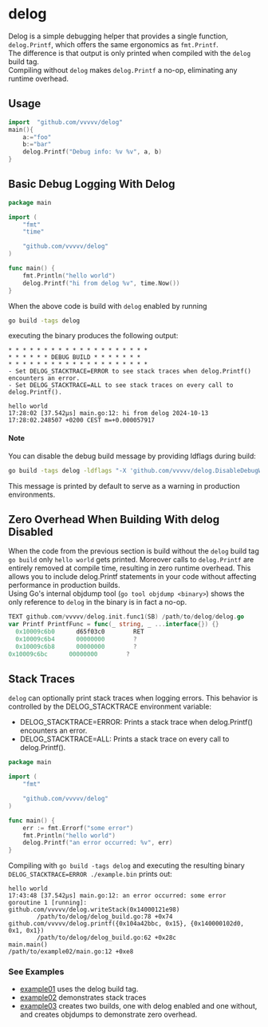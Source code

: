 # delog

Delog is a simple debugging helper that provides a single function, `delog.Printf`, which offers the same ergonomics as `fmt.Printf`.  
The difference is that output is only printed when compiled with the `delog` build tag.  
Compiling without `delog` makes `delog.Printf` a no-op, eliminating any runtime overhead.

## Usage

```go
import  "github.com/vvvvv/delog"
main(){
    a:="foo"
    b:="bar"
	delog.Printf("Debug info: %v %v", a, b)
}
```

## Basic Debug Logging With Delog

```go
package main

import (
	"fmt"
	"time"

	"github.com/vvvvv/delog"
)

func main() {
	fmt.Println("hello world")
	delog.Printf("hi from delog %v", time.Now())
}
```

When the above code is build with `delog` enabled by running
```bash
go build -tags delog
```
executing the binary produces the following output:
```
* * * * * * * * * * * * * * * * * * * *
* * * * * * DEBUG BUILD * * * * * * *
* * * * * * * * * * * * * * * * * * * *
- Set DELOG_STACKTRACE=ERROR to see stack traces when delog.Printf() encounters an error.
- Set DELOG_STACKTRACE=ALL to see stack traces on every call to delog.Printf().

hello world
17:28:02 [37.542µs] main.go:12: hi from delog 2024-10-13 17:28:02.248507 +0200 CEST m=+0.000057917
```

#### Note
You can disable the debug build message by providing ldflags during build:
```bash
go build -tags delog -ldflags "-X 'github.com/vvvvv/delog.DisableDebugWarning=1'"
```
This message is printed by default to serve as a warning in production environments.  

## Zero Overhead When Building With delog Disabled
When the code from the previous section is build without the `delog` build tag `go build` only `hello world` gets printed.
Moreover calls to `delog.Printf` are entirely removed at compile time, resulting in zero runtime overhead. This allows you to include delog.Printf statements in your code without affecting performance in production builds.  
Using Go's internal objdump tool (`go tool objdump <binary>`) shows the only reference to `delog` in the binary is in fact a no-op.  

```go
TEXT github.com/vvvvv/delog.init.func1(SB) /path/to/delog/delog.go
var Printf PrintfFunc = func(_ string, _ ...interface{}) {}
  0x10009c6b0      d65f03c0        RET
  0x10009c6b4      00000000        ?
  0x10009c6b8      00000000        ?
0x10009c6bc      00000000        ?
```

## Stack Traces 

`delog` can optionally print stack traces when logging errors. This behavior is controlled by the DELOG_STACKTRACE environment variable:

- DELOG_STACKTRACE=ERROR: Prints a stack trace when delog.Printf() encounters an error.
- DELOG_STACKTRACE=ALL: Prints a stack trace on every call to delog.Printf().

```go
package main

import (
	"fmt"

	"github.com/vvvvv/delog"
)

func main() {
	err := fmt.Errorf("some error")
	fmt.Println("hello world")
	delog.Printf("an error occurred: %v", err)
}
```

Compiling with `go build -tags delog` and executing the resulting binary  `DELOG_STACKTRACE=ERROR ./example.bin` prints out:

```
hello world
17:43:48 [37.542µs] main.go:12: an error occurred: some error
goroutine 1 [running]:
github.com/vvvvv/delog.writeStack(0x14000121e98)
        /path/to/delog/delog_build.go:78 +0x74
github.com/vvvvv/delog.printf({0x104a42bbc, 0x15}, {0x140000102d0, 0x1, 0x1})
        /path/to/delog/delog_build.go:62 +0x28c
main.main()
/path/to/example02/main.go:12 +0xe8
```

### See Examples
- [example01](examples/example01) uses the delog build tag.
- [example02](examples/example03) demonstrates stack traces
- [example03](examples/example03) creates two builds, one with delog enabled and one without, and creates objdumps to demonstrate zero overhead.
